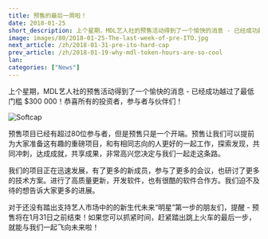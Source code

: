 ```yaml
---
title: 预售的最后一周啦！
date: 2018-01-25
short_description: 上个星期，MDL艺人社的预售活动得到了一个愉快的消息 - 已经成功越过了最低门槛 $300 000！
image: images/80/2018-01-25-The-last-week-of-pre-ITO.jpg
next_article: /zh/2018-01-31-pre-ito-hard-cap
prev_article: /zh/2018-01-19-why-mdl-token-hours-are-so-cool
lan: 
categories: ["News"]
---
```


上个星期，MDL艺人社的预售活动得到了一个愉快的消息 - 已经成功越过了最低门槛 $300 000！恭喜所有的投资者，参与者与伙伴们！

![Softcap](https://github.com/Vitiv/blog/raw/master/softcap.png)

预售项目已经有超过80位参与者，但是预售只是一个开端。预售让我们可以提前为大家准备这有趣的重磅项目，和有相同志向的人更好的一起工作，探索发现，共同冲刺，达成成就，共享成果，非常高兴您决定与我们一起走这条路。

我们的项目正在迅速发展，有了更多的新成员，参与了更多的会议，也研讨了更多的技术方案。进行了高质量更新，开发软件，也有很酷的软件合作方。我们迫不及待的想告诉大家更多的进展。

对于还没有踏出支持艺人市场中的的新生代未来“明星”第一步的朋友们，提醒 - 预售将在1月31日之前结束！如果您可以抓紧时间，赶紧踏出跳上火车的最后一步，就能与我们一起飞向未来啦！
